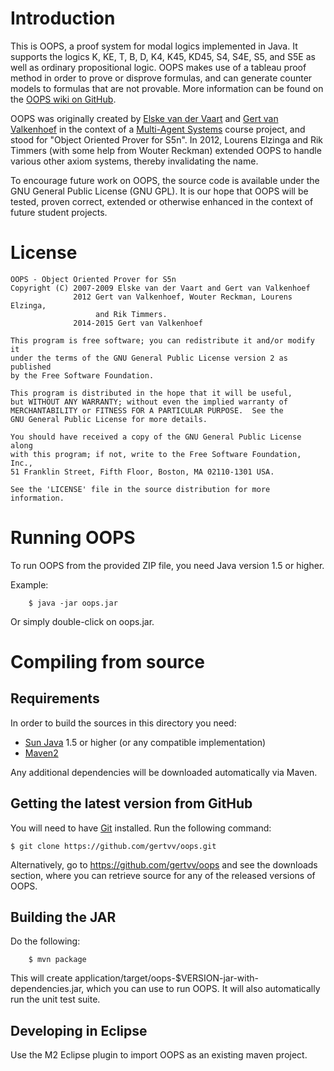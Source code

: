 Introduction
============

This is OOPS, a proof system for modal logics implemented in Java. It supports
the logics K, KE, T, B, D, K4, K45, KD45, S4, S4E, S5, and S5E as well as
ordinary propositional logic. OOPS makes use of a tableau proof method in order
to prove or disprove formulas, and can generate counter models to formulas that
are not provable. More information can be found on the
[OOPS wiki on GitHub](http://wiki.github.com/gertvv/oops).

OOPS was originally created by
[Elske van der Vaart](http://www.ai.rug.nl/~elskevdv/) and
[Gert van Valkenhoef](http://www.gertvv.nl/) in the context of a
[Multi-Agent Systems](http://www.ai.rug.nl/mas/) course project, and stood for
"Object Oriented Prover for S5n". In 2012, Lourens Elzinga and Rik Timmers
(with some help from Wouter Reckman) extended OOPS to handle various other
axiom systems, thereby invalidating the name.

To encourage future work on OOPS, the source code is available under the GNU
General Public License (GNU GPL). It is our hope that OOPS will be tested,
proven correct, extended or otherwise enhanced in the context of future
student projects.

License
=======

    OOPS - Object Oriented Prover for S5n
    Copyright (C) 2007-2009 Elske van der Vaart and Gert van Valkenhoef
                  2012 Gert van Valkenhoef, Wouter Reckman, Lourens Elzinga,
                       and Rik Timmers.
                  2014-2015 Gert van Valkenhoef

    This program is free software; you can redistribute it and/or modify it
    under the terms of the GNU General Public License version 2 as published
    by the Free Software Foundation.
        
    This program is distributed in the hope that it will be useful,
    but WITHOUT ANY WARRANTY; without even the implied warranty of
    MERCHANTABILITY or FITNESS FOR A PARTICULAR PURPOSE.  See the
    GNU General Public License for more details.

    You should have received a copy of the GNU General Public License along
    with this program; if not, write to the Free Software Foundation, Inc.,
    51 Franklin Street, Fifth Floor, Boston, MA 02110-1301 USA.

    See the 'LICENSE' file in the source distribution for more information.

Running OOPS
============

To run OOPS from the provided ZIP file, you need Java version 1.5 or higher.

Example:

        $ java -jar oops.jar

Or simply double-click on oops.jar.

Compiling from source
=====================

Requirements
------------

In order to build the sources in this directory you need:

  - [Sun Java](http://java.sun.com/) 1.5 or higher (or any compatible
implementation)
  - [Maven2](http://maven.apache.org/)

Any additional dependencies will be downloaded automatically via Maven.

Getting the latest version from GitHub
--------------------------------------

You will need to have [Git](http://git-scm.com/) installed. Run the following
command:

    $ git clone https://github.com/gertvv/oops.git

Alternatively, go to https://github.com/gertvv/oops and see the downloads
section, where you can retrieve source for any of the released versions of
OOPS.

Building the JAR
----------------

Do the following:

        $ mvn package

This will create application/target/oops-$VERSION-jar-with-dependencies.jar,
which you can use to run OOPS. It will also automatically run the unit test
suite.

Developing in Eclipse
---------------------

Use the M2 Eclipse plugin to import OOPS as an existing maven project.

